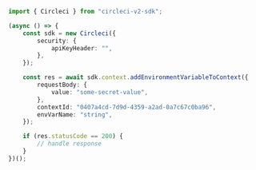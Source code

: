 <!-- Start SDK Example Usage [usage] -->
```typescript
import { Circleci } from "circleci-v2-sdk";

(async () => {
    const sdk = new Circleci({
        security: {
            apiKeyHeader: "",
        },
    });

    const res = await sdk.context.addEnvironmentVariableToContext({
        requestBody: {
            value: "some-secret-value",
        },
        contextId: "0407a4cd-7d9d-4359-a2ad-0a7c67c0ba96",
        envVarName: "string",
    });

    if (res.statusCode == 200) {
        // handle response
    }
})();

```
<!-- End SDK Example Usage [usage] -->